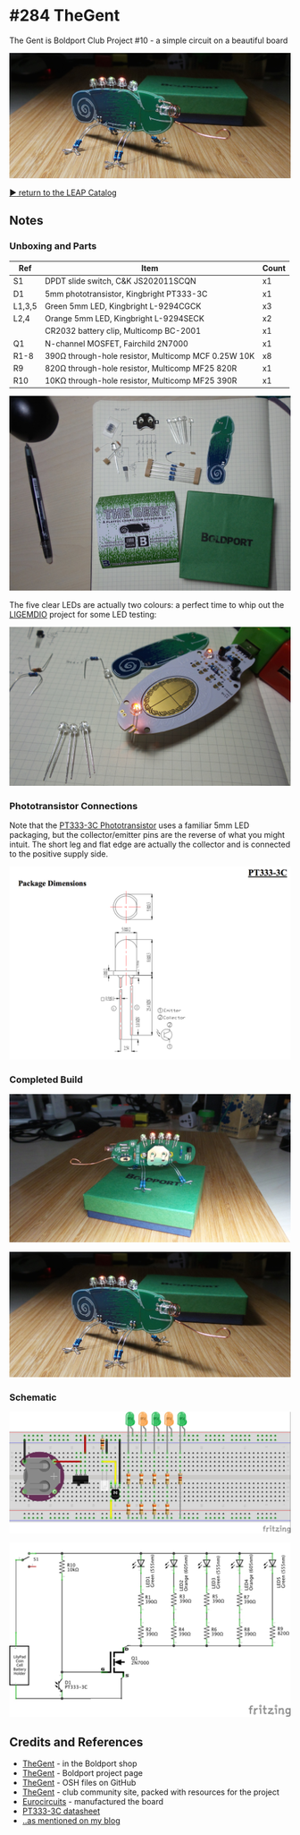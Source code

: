 # #284 TheGent

The Gent is Boldport Club Project #10 - a simple circuit on a beautiful board

![Build](./assets/TheGent_build.jpg?raw=true)

[:arrow_forward: return to the LEAP Catalog](https://leap.tardate.com)

## Notes


### Unboxing and Parts


| Ref    | Item                                                | Count |
|--------|-----------------------------------------------------|-------|
| S1     | DPDT slide switch, C&K JS202011SCQN                 |    x1 |
| D1     | 5mm phototransistor, Kingbright PT333-3C            |    x1 |
| L1,3,5 | Green 5mm LED, Kingbright L-9294CGCK                |    x3 |
| L2,4   | Orange 5mm LED, Kingbright L-9294SECK               |    x2 |
|        | CR2032 battery clip, Multicomp BC-2001              |    x1 |
| Q1     | N-channel MOSFET, Fairchild 2N7000                  |    x1 |
| R1-8   | 390Ω through-hole resistor, Multicomp MCF 0.25W 10K |    x8 |
| R9     | 820Ω through-hole resistor, Multicomp MF25 820R     |    x1 |
| R10    | 10KΩ through-hole resistor, Multicomp MF25 390R     |    x1 |

![kit_unboxing](./assets/kit_unboxing.jpg?raw=true)

The five clear LEDs are actually two colours: a perfect time to whip out the
[LIGEMDIO](../ligemdio) project for some LED testing:

![kit_testing_leds_with_ligemdio](./assets/kit_testing_leds_with_ligemdio.jpg?raw=true)


### Phototransistor Connections

Note that the [PT333-3C Phototransistor](https://www.rapidonline.com/pdf/156408-da-02-en.pdf)
uses a familiar 5mm LED packaging, but the collector/emitter pins are the reverse of what you might
intuit. The short leg and flat edge are actually the collector and is connected to the positive supply side.

![PT333-3C](./assets/PT333-3C.png?raw=true)


### Completed Build


![kit_complete](./assets/kit_complete.jpg?raw=true)


![Build](./assets/TheGent_build.jpg?raw=true)


### Schematic

![Breadboard](./assets/TheGent_bb.jpg?raw=true)

![Schematic](./assets/TheGent_schematic.jpg?raw=true)


## Credits and References
* [TheGent](http://www.boldport.club/shop/product/584348507) - in the Boldport shop
* [TheGent](https://www.boldport.com/gent) - Boldport project page
* [TheGent](https://github.com/boldport/thegent) - OSH files on GitHub
* [TheGent](http://community.boldport.club/projects/p10-thegent/) - club community site, packed with resources for the project
* [Eurocircuits](http://www.eurocircuits.com/) - manufactured the board
* [PT333-3C datasheet](https://www.rapidonline.com/pdf/156408-da-02-en.pdf)
* [..as mentioned on my blog](https://blog.tardate.com/2017/05/leap284-the-boldport-gent.html)
